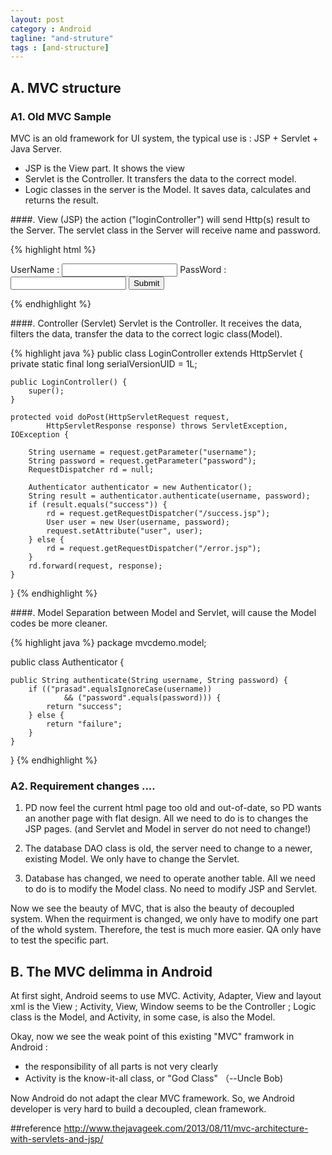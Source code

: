 ```yaml
---
layout: post
category : Android
tagline: "and-struture"
tags : [and-structure]
---
```

## A. MVC structure

### A1. Old MVC Sample
MVC is an old framework for UI system, the typical use is : JSP + Servlet + Java Server.

- JSP is the View part. It shows the view
- Servlet is the Controller. It transfers the data to the correct model.
- Logic classes in the server is the Model. It saves data, calculates and returns the result.

 ####. View (JSP)
the action ("loginController") will send Http(s) result to the Server. The servlet class in the Server will receive name and password.

{% highlight html %}
<form action="loginController" method="post">
	UserName : <input type="text" name="name">
	PassWord : <input type="password" name="password">
	<input type="submit"/>
</form>
{% endhighlight %}

 ####. Controller (Servlet)
Servlet is the Controller. It receives the data, filters the data, transfer the data to the correct logic class(Model).

{% highlight java %}
public class LoginController extends HttpServlet {
	private static final long serialVersionUID = 1L;
 
	public LoginController() {
		super();
	}
 
	protected void doPost(HttpServletRequest request,
			HttpServletResponse response) throws ServletException, IOException {
 
		String username = request.getParameter("username");
		String password = request.getParameter("password");
		RequestDispatcher rd = null;
 
		Authenticator authenticator = new Authenticator();
		String result = authenticator.authenticate(username, password);
		if (result.equals("success")) {
			rd = request.getRequestDispatcher("/success.jsp");
			User user = new User(username, password);
			request.setAttribute("user", user);
		} else {
			rd = request.getRequestDispatcher("/error.jsp");
		}
		rd.forward(request, response);
	}
 
}
{% endhighlight %}

 ####. Model 
Separation between Model and Servlet, will cause the Model codes be more cleaner. 

{% highlight java %}
package mvcdemo.model;
 
public class Authenticator {
 
	public String authenticate(String username, String password) {
		if (("prasad".equalsIgnoreCase(username))
				&& ("password".equals(password))) {
			return "success";
		} else {
			return "failure";
		}
	}
}
{% endhighlight %}

### A2. Requirement changes ....

1. PD now feel the current html page too old and out-of-date, so PD wants an another page with flat design.
All we need to do is to changes the JSP pages.  (and Servlet and Model in server do not need to change!)

2. The database DAO class is old, the server need to change to a newer, existing Model.  We only have to change the Servlet.

3. Database has changed, we need to operate another table. All we need to do is to modify the Model class. No need to modify JSP and Servlet.

Now we see the beauty of MVC, that is also the beauty of decoupled system. When the requirment is changed, we only have to modify one part of the whold system.  Therefore, the test is much more easier. QA only have to test the specific part. 



## B. The MVC delimma in Android 

At first sight, Android seems to use MVC.  Activity, Adapter, View and layout xml is the View ; Activity,  View, Window seems to be the Controller ; Logic class is the Model, and Activity, in some case, is also the Model.

Okay, now we see the weak point of this existing "MVC" framwork in Android : 

- the responsibility of all parts is not very clearly
- Activity is the know-it-all class, or "God Class" （--Uncle Bob)





Now Android do not adapt the clear MVC framework. So, we Android developer is very hard to build a decoupled, clean framework. 






##reference 
http://www.thejavageek.com/2013/08/11/mvc-architecture-with-servlets-and-jsp/







